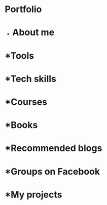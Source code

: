 # Portfolio
* # About me
# *Tools
# *Tech skills
# *Courses
# *Books
# *Recommended blogs
# *Groups on Facebook
# *My projects

